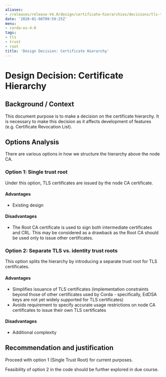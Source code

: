 ```yaml
---
aliases:
- /releases/release-V4.0/design/certificate-hierarchies/decisions/tls-trust-root.html
date: '2020-01-08T09:59:25Z'
menu:
- corda-os-4-0
tags:
- tls
- trust
- root
title: 'Design Decision: Certificate Hierarchy'
---
```



# Design Decision: Certificate Hierarchy


## Background / Context

This document purpose is to make a decision on the certificate hierarchy. It is necessary to make this decision as it
affects development of features (e.g. Certificate Revocation List).


## Options Analysis

There are various options in how we structure the hierarchy above the node CA.


### Option 1: Single trust root

Under this option, TLS certificates are issued by the node CA certificate.


#### Advantages


* Existing design


#### Disadvantages


* The Root CA certificate is used to sign both intermediate certificates and CRL. This may be considered as a drawback as the Root CA should be used only to issue other certificates.


### Option 2: Separate TLS vs. identity trust roots

This option splits the hierarchy by introducing a separate trust root for TLS certificates.


#### Advantages


* Simplifies issuance of TLS certificates (implementation constraints beyond those of other certificates used by Corda - specifically, EdDSA keys are not yet widely supported for TLS certificates)
* Avoids requirement to specify accurate usage restrictions on node CA certificates to issue their own TLS certificates


#### Disadvantages


* Additional complexity


## Recommendation and justification

Proceed with option 1 (Single Trust Root) for current purposes.

Feasibility of option 2 in the code should be further explored in due course.


